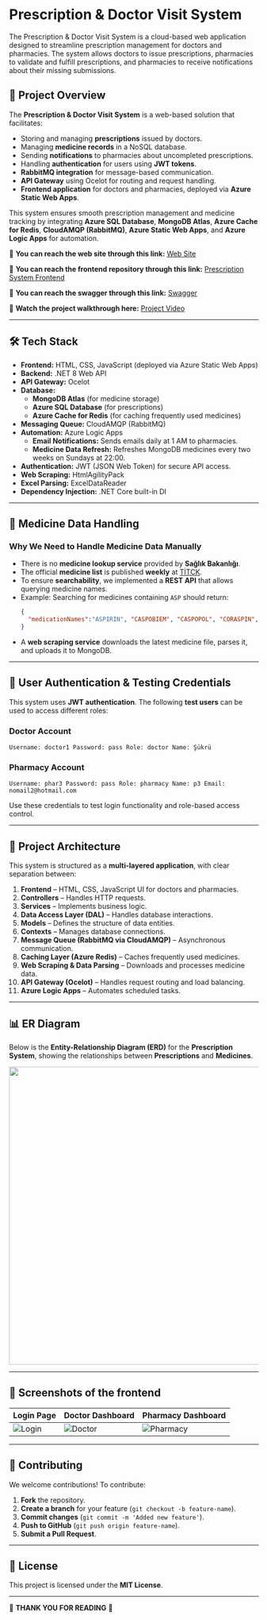 # Prescription & Doctor Visit System
The Prescription & Doctor Visit System is a cloud-based web application designed to streamline prescription management for doctors and pharmacies. The system allows doctors to issue prescriptions, pharmacies to validate and fulfill prescriptions, and pharmacies to receive notifications about their missing submissions.

## 📌 Project Overview

The **Prescription & Doctor Visit System** is a web-based solution that facilitates:

- Storing and managing **prescriptions** issued by doctors.
- Managing **medicine records** in a NoSQL database.
- Sending **notifications** to pharmacies about uncompleted prescriptions.
- Handling **authentication** for users using **JWT tokens**.
- **RabbitMQ integration** for message-based communication.
- **API Gateway** using Ocelot for routing and request handling.
- **Frontend application** for doctors and pharmacies, deployed via **Azure Static Web Apps**.

This system ensures smooth prescription management and medicine tracking by integrating **Azure SQL Database**, **MongoDB Atlas**, **Azure Cache for Redis**, **CloudAMQP (RabbitMQ)**, **Azure Static Web Apps**, and **Azure Logic Apps** for automation.


🔗 **You can reach the web site through this link:** [Web Site](https://wonderful-river-0db27400f.4.azurestaticapps.net/index.html)

🔗 **You can reach the frontend repository through this link:** [Prescription System Frontend](https://github.com/handehazan/PrescriptionSysemFrontend)

🔗 **You can reach the swagger through this link:** [Swagger](https://prescriptionsystem-chhsbsebereue3a4.northeurope-01.azurewebsites.net/index.html)

🎥 **Watch the project walkthrough here:** [Project Video](https://youtu.be/Nrh2yDSBDUU)

---

## 🛠️ Tech Stack

- **Frontend:** HTML, CSS, JavaScript (deployed via Azure Static Web Apps)
- **Backend:** .NET 8 Web API
- **API Gateway:** Ocelot
- **Database:**
  - **MongoDB Atlas** (for medicine storage)
  - **Azure SQL Database** (for prescriptions)
  - **Azure Cache for Redis** (for caching frequently used medicines)
- **Messaging Queue:** CloudAMQP (RabbitMQ)
- **Automation:** Azure Logic Apps
  - **Email Notifications:** Sends emails daily at 1 AM to pharmacies.
  - **Medicine Data Refresh:** Refreshes MongoDB medicines every two weeks on Sundays at 22:00.
- **Authentication:** JWT (JSON Web Token) for secure API access.
- **Web Scraping:** HtmlAgilityPack
- **Excel Parsing:** ExcelDataReader
- **Dependency Injection:** .NET Core built-in DI

---

## 💼 Medicine Data Handling

### **Why We Need to Handle Medicine Data Manually**
- There is no **medicine lookup service** provided by **Sağlık Bakanlığı**.
- The official **medicine list** is published **weekly** at [TİTCK](https://www.titck.gov.tr/dinamikmodul/43).
- To ensure **searchability**, we implemented a **REST API** that allows querying medicine names.
- Example: Searching for medicines containing `ASP` should return:
  ```json
  {
    "medicationNames":"ASPIRIN", "CASPOBIEM", "CASPOPOL", "CORASPIN", "SIGMASPORIN", "VASPARIN" ...
  }
  ```
- A **web scraping service** downloads the latest medicine file, parses it, and uploads it to MongoDB.

---

## 🏥 User Authentication & Testing Credentials

This system uses **JWT authentication**. The following **test users** can be used to access different roles:

### **Doctor Account**
```
Username: doctor1 Password: pass Role: doctor Name: Şükrü
```

### **Pharmacy Account**
```
Username: phar3 Password: pass Role: pharmacy Name: p3 Email: nomail2@hotmail.com
```

Use these credentials to test login functionality and role-based access control.

---

## 📂 Project Architecture

This system is structured as a **multi-layered application**, with clear separation between:

1. **Frontend** – HTML, CSS, JavaScript UI for doctors and pharmacies.
2. **Controllers** – Handles HTTP requests.
3. **Services** – Implements business logic.
4. **Data Access Layer (DAL)** – Handles database interactions.
5. **Models** – Defines the structure of data entities.
6. **Contexts** – Manages database connections.
7. **Message Queue (RabbitMQ via CloudAMQP)** – Asynchronous communication.
8. **Caching Layer (Azure Redis)** – Caches frequently used medicines.
9. **Web Scraping & Data Parsing** – Downloads and processes medicine data.
10. **API Gateway (Ocelot)** – Handles request routing and load balancing.
11. **Azure Logic Apps** – Automates scheduled tasks.

---

## 📊 ER Diagram

Below is the **Entity-Relationship Diagram (ERD)** for the **Prescription System**, showing the relationships between **Prescriptions** and **Medicines**.

<p align="center">
  <img src="https://github.com/user-attachments/assets/08f55ddb-75d0-4c44-b24a-5bbe0fdd46b0" width="600">
</p>

---

## 📸 Screenshots of the frontend

| Login Page | Doctor Dashboard | Pharmacy Dashboard |
|------------|----------------|----------------|
| ![Login](https://github.com/user-attachments/assets/0979ea52-6153-47a8-8d26-ec007e7633be) | ![Doctor](https://github.com/user-attachments/assets/ab19390a-794c-4c7c-b081-742fdb5e4969) | ![Pharmacy](https://github.com/user-attachments/assets/bccb89e3-2666-45ba-af92-fab7aa71ad5c) |





---

## 🤝 Contributing

We welcome contributions! To contribute:

1. **Fork** the repository.
2. **Create a branch** for your feature (`git checkout -b feature-name`).
3. **Commit changes** (`git commit -m 'Added new feature'`).
4. **Push to GitHub** (`git push origin feature-name`).
5. **Submit a Pull Request**.

---

## 📝 License

This project is licensed under the **MIT License**.

---

🚀 **THANK YOU FOR READING** 🚀

